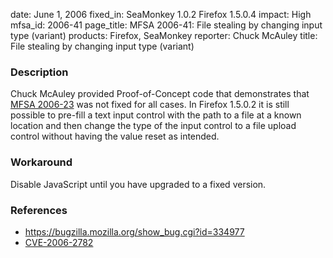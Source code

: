 date: June 1, 2006
fixed_in: SeaMonkey 1.0.2
          Firefox 1.5.0.4
impact: High
mfsa_id: 2006-41
page_title: MFSA 2006-41: File stealing by changing input type (variant)
products: Firefox, SeaMonkey
reporter: Chuck McAuley
title: File stealing by changing input type (variant)

<h3>Description</h3>

<p>Chuck McAuley provided Proof-of-Concept code that demonstrates that
<a href="mfsa2006-23.html">MFSA 2006-23</a> was not fixed for all cases. 
In Firefox 1.5.0.2 it is still possible to pre-fill a text input control 
with the path to a file at a known location and then change the type of 
the input control to a file upload control without having the value 
reset as intended.</p>

<h3>Workaround</h3>

<p>Disable JavaScript until you have upgraded to a fixed version.</p>

<h3>References</h3>

<ul>
<li><a href="https://bugzilla.mozilla.org/show_bug.cgi?id=334977">
https://bugzilla.mozilla.org/show_bug.cgi?id=334977</a></li>
<li>
<a class="ex-ref" href="http://www.cve.mitre.org/cgi-bin/cvename.cgi?name=CVE-2006-2782">CVE-2006-2782</a></li>
</ul>



